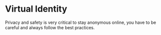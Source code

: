 # Virtual Identity

Privacy and safety is very critical to stay anonymous online, you have to be careful and always follow the best practices.
